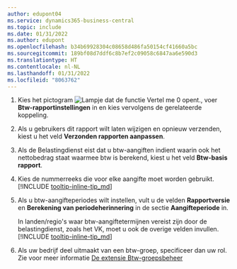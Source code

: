 ```yaml
---
author: edupont04
ms.service: dynamics365-business-central
ms.topic: include
ms.date: 01/31/2022
ms.author: edupont
ms.openlocfilehash: b34b69928304c08658d486fa50154cf41660a5bc
ms.sourcegitcommit: 189bf08d7ddf6c8b7ef2c09058c6847aa6e590d3
ms.translationtype: HT
ms.contentlocale: nl-NL
ms.lasthandoff: 01/31/2022
ms.locfileid: "8063762"
---
```

1. Kies het pictogram ![Lampje dat de functie Vertel me 0 opent.](../media/ui-search/search_small.png "Vertel me wat u wilt doen"), voer **Btw-rapportinstellingen** in en kies vervolgens de gerelateerde koppeling.  
2. Als u gebruikers dit rapport wilt laten wijzigen en opnieuw verzenden, kiest u het veld **Verzonden rapporten aanpassen**.  
3. Als de Belastingdienst eist dat u btw-aangiften indient waarin ook het nettobedrag staat waarmee btw is berekend, kiest u het veld **Btw-basis rapport**.  
4. Kies de nummerreeks die voor elke aangifte moet worden gebruikt. [!INCLUDE [tooltip-inline-tip_md](tooltip-inline-tip_md.md)]  
5. Als u btw-aangifteperiodes wilt instellen, vult u de velden **Rapportversie** en **Berekening van periodeherinnering** in de sectie **Aangifteperiode** in.  

    In landen/regio's waar btw-aangiftetermijnen vereist zijn door de belastingdienst, zoals het VK, moet u ook de overige velden invullen. [!INCLUDE [tooltip-inline-tip_md](tooltip-inline-tip_md.md)]  
6. Als uw bedrijf deel uitmaakt van een btw-groep, specificeer dan uw rol. Zie voor meer informatie [De extensie Btw-groepsbeheer](../ui-extensions-vat-group.md)  
